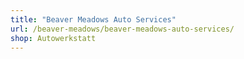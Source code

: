 ```yaml
---
title: "Beaver Meadows Auto Services"
url: /beaver-meadows/beaver-meadows-auto-services/
shop: Autowerkstatt
---
```

